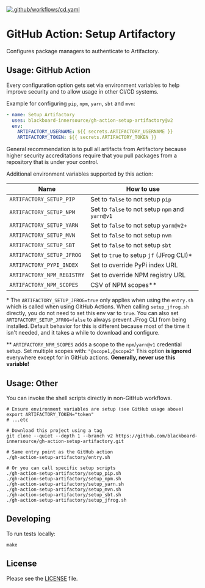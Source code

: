 [![.github/workflows/cd.yaml](https://github.com/blackboard-innersource/gh-action-setup-artifactory/actions/workflows/cd.yaml/badge.svg)](https://github.com/blackboard-innersource/gh-action-setup-artifactory/actions/workflows/cd.yaml)

# GitHub Action: Setup Artifactory

Configures package managers to authenticate to Artifactory.

## Usage: GitHub Action

Every configuration option gets set via environment variables to help improve security and
to allow usage in other CI/CD systems.

Example for configuring `pip`, `npm`, `yarn`, `sbt` and `mvn`:

```yaml
- name: Setup Artifactory
  uses: blackboard-innersource/gh-action-setup-artifactory@v2
  env:
    ARTIFACTORY_USERNAME: ${{ secrets.ARTIFACTORY_USERNAME }}
    ARTIFACTORY_TOKEN: ${{ secrets.ARTIFACTORY_TOKEN }}
```

General recommendation is to pull all artifacts from Artifactory because higher security
accreditations require that you pull packages from a repository that is under your
control.

Additional environment variables supported by this action:

| Name                       | How to use                                        |
| -------------------------- |---------------------------------------------------|
| `ARTIFACTORY_SETUP_PIP`    | Set to `false` to not setup `pip`                 |
| `ARTIFACTORY_SETUP_NPM`    | Set to `false` to not setup `npm` and `yarn@v1`   |
| `ARTIFACTORY_SETUP_YARN`   | Set to `false` to not setup `yarn@v2+`            |
| `ARTIFACTORY_SETUP_MVN`    | Set to `false` to not setup `nvm`                 |
| `ARTIFACTORY_SETUP_SBT`    | Set to `false` to not setup `sbt`                 |
| `ARTIFACTORY_SETUP_JFROG`  | Set to `true` to setup `jf` (JFrog CLI)\*         |
| `ARTIFACTORY_PYPI_INDEX`   | Set to override PyPi index URL                    |
| `ARTIFACTORY_NPM_REGISTRY` | Set to override NPM registry URL                  |
| `ARTIFACTORY_NPM_SCOPES`   | CSV of NPM scopes\*\*                             |

\* The `ARTIFACTORY_SETUP_JFROG=true` only applies when using the `entry.sh` which is
called when using GitHub Actions. When calling `setup_jfrog.sh` directly, you do not need
to set this env var to `true`. You can also set `ARTIFACTORY_SETUP_JFROG=false` to always
prevent JFrog CLI from being installed. Default behavior for this is different because
most of the time it isn't needed, and it takes a while to download and configure.

\*\* `ARTIFACTORY_NPM_SCOPES` adds a scope to the `npm`/`yarn@v1` credential setup.
Set multiple scopes with: `"@scope1,@scope2"` This option **is ignored** everywhere except
for in GitHub actions. **Generally, never use this variable!**

## Usage: Other

You can invoke the shell scripts directly in non-GitHub workflows.

```shell
# Ensure environment variables are setup (see GitHub usage above)
export ARTIFACTORY_TOKEN="token"
# ...etc

# Download this project using a tag
git clone --quiet --depth 1 --branch v2 https://github.com/blackboard-innersource/gh-action-setup-artifactory.git

# Same entry point as the GitHub action
./gh-action-setup-artifactory/entry.sh

# Or you can call specific setup scripts
./gh-action-setup-artifactory/setup_pip.sh
./gh-action-setup-artifactory/setup_npm.sh
./gh-action-setup-artifactory/setup_yarn.sh
./gh-action-setup-artifactory/setup_mvn.sh
./gh-action-setup-artifactory/setup_sbt.sh
./gh-action-setup-artifactory/setup_jfrog.sh
```

## Developing

To run tests locally:

```shell script
make
```

## License

Please see the [LICENSE](LICENSE) file.
